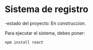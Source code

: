 <h1> Sistema de registro</h1>

-estado del proyecto: En construccion.

Para ejecutar el sistema, debes poner:

```npm install react```
